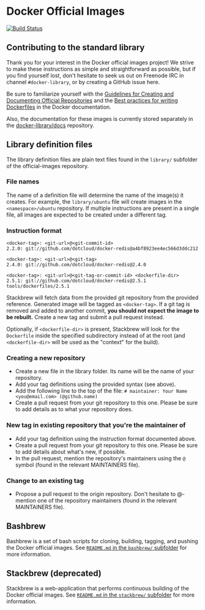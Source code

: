 # Docker Official Images

[![Build Status](https://travis-ci.org/docker-library/official-images.svg?branch=master)](https://travis-ci.org/docker-library/official-images)

## Contributing to the standard library

Thank you for your interest in the Docker official images project! We
strive to make these instructions as simple and straightforward as
possible, but if you find yourself lost, don't hesitate to seek us out
on Freenode IRC in channel `#docker-library`, or by creating a GitHub
issue here.

Be sure to familiarize yourself with the [Guidelines for Creating and
Documenting Official
Repositories](https://docs.docker.com/docker-hub/official_repos/) and the [Best
practices for writing
Dockerfiles](https://docs.docker.com/articles/dockerfile_best-practices/) in the
Docker documentation.

Also, the documentation for these images is currently stored separately in the
[docker-library/docs](https://github.com/docker-library/docs) repository.

## Library definition files

The library definition files are plain text files found in the `library/`
subfolder of the official-images repository.

### File names

The name of a definition file will determine the name of the image(s) it
creates. For example, the `library/ubuntu` file will create images in the
`<namespace>/ubuntu` repository. If multiple instructions are present in
a single file, all images are expected to be created under a different tag.

### Instruction format

```
<docker-tag>: <git-url>@<git-commit-id>
2.2.0: git://github.com/dotcloud/docker-redis@a4bf8923ee4ec566d3ddc212

<docker-tag>: <git-url>@<git-tag>
2.4.0: git://github.com/dotcloud/docker-redis@2.4.0

<docker-tag>: <git-url>@<git-tag-or-commit-id> <dockerfile-dir>
2.5.1: git://github.com/dotcloud/docker-redis@2.5.1 tools/dockerfiles/2.5.1
```

Stackbrew will fetch data from the provided git repository from the
provided reference. Generated image will be tagged as `<docker-tag>`.
If a git tag is removed and added to another commit, **you should not
expect the image to be rebuilt.** Create a new tag and submit a pull
request instead.

Optionally, if `<dockerfile-dir>` is present, Stackbrew will look for the
`Dockerfile` inside the specified subdirectory instead of at the root
(and `<dockerfile-dir>` will be used as the "context" for the build).

### Creating a new repository

* Create a new file in the library folder. Its name will be the name of your repository.
* Add your tag definitions using the provided syntax (see above).
* Add the following line to the top of the file:
`# maintainer: Your Name <you@email.com> (@github.name)`
* Create a pull request from your git repository to this one. Please be sure to add details as to what your repository does.

### New tag in existing repository that you're the maintainer of

* Add your tag definition using the instruction format documented above.
* Create a pull request from your git repository to this one. Please be sure to add details about what's new, if possible.
* In the pull request, mention the repository's maintainers using the `@` symbol (found in the relevant MAINTAINERS file).

### Change to an existing tag

* Propose a pull request to the origin repository. Don't hesitate to @-mention one of the repository maintainers (found in the relevant MAINTAINERS file).

## Bashbrew

Bashbrew is a set of bash scripts for cloning, building, tagging, and pushing
the Docker official images. See [`README.md` in the `bashbrew/`
subfolder](bashbrew/README.md) for more information.

## Stackbrew (deprecated)

Stackbrew is a web-application that performs continuous building of the
Docker official images. See [`README.md` in the `stackbrew/`
subfolder](stackbrew/README.md) for more information.
